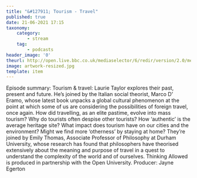 ```yaml
---
title: "&#127911; Tourism - Travel"
published: true
date: 21-06-2021 17:15
taxonomy:
    category:
        - stream
    tag:
        - podcasts
header_image: '0'
theurl: http://open.live.bbc.co.uk/mediaselector/6/redir/version/2.0/mediaset/audio-nondrm-download/proto/http/vpid/p09lp7km.mp3
image: artwork-resized.jpg
template: item
--- 
```

Episode summary: Tourism & travel: Laurie Taylor explores their past, present and future. He’s joined by the Italian social theorist, Marco D’ Eramo, whose latest book unpacks a global cultural phenomenon at the point at which some of us are considering the possibilities of foreign travel, once again. How did travelling, as an elite pastime, evolve into mass tourism? Why do tourists often despise other tourists? How ‘authentic’ is the average heritage site? What impact does tourism have on our cities and the environment? Might we find more ‘otherness’ by staying at home? They’re joined by Emily Thomas, Associate Professor of Philosophy at Durham University, whose research has found that philosophers have theorised extensively about the meaning and purpose of travel in a quest to understand the complexity of the world and of ourselves. Thinking Allowed is produced in partnership with the Open University. Producer: Jayne Egerton
